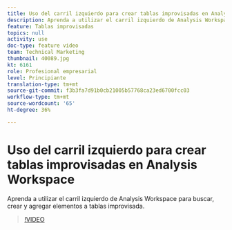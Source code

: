 ```yaml
---
title: Uso del carril izquierdo para crear tablas improvisadas en Analysis Workspace
description: Aprenda a utilizar el carril izquierdo de Analysis Workspace para buscar, crear y agregar elementos a tablas improvisada.
feature: Tablas improvisadas
topics: null
activity: use
doc-type: feature video
team: Technical Marketing
thumbnail: 40089.jpg
kt: 6161
role: Profesional empresarial
level: Principiante
translation-type: tm+mt
source-git-commit: f3b3fa7d91b0cb21005b57768ca23ed6700fcc03
workflow-type: tm+mt
source-wordcount: '65'
ht-degree: 36%

---
```



# Uso del carril izquierdo para crear tablas improvisadas en Analysis Workspace

Aprenda a utilizar el carril izquierdo de Analysis Workspace para buscar, crear y agregar elementos a tablas improvisada.

>[!VIDEO](https://video.tv.adobe.com/v/40089/?quality=12&learn=on)
